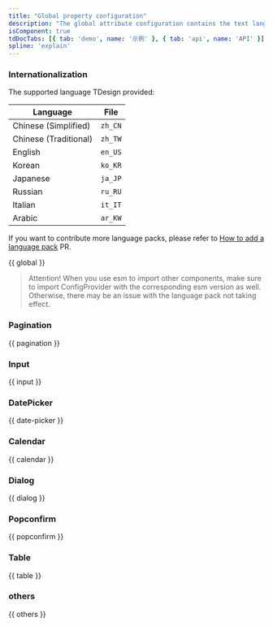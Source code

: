 ```yaml
---
title: "Global property configuration"
description: "The global attribute configuration contains the text language configuration of each component and other common configurations to reduce duplicate common configurations."
isComponent: true
tdDocTabs: [{ tab: 'demo', name: '示例' }, { tab: 'api', name: 'API' }]
spline: 'explain'
---
```


### Internationalization

The supported language TDesign provided:

Language | File
-- | --
Chinese (Simplified) | `zh_CN`
Chinese (Traditional) | `zh_TW`
English | `en_US`
Korean | `ko_KR`
Japanese | `ja_JP`
Russian | `ru_RU`
Italian | `it_IT`
Arabic | `ar_KW`

If you want to contribute more language packs, please refer to [How to add a language pack](https://github.com/Tencent/tdesign-common/blob/develop/js/global-config/locale/CONTRIBUTING.md) PR.

{{ global }}

> Attention! When you use esm to import other components, make sure to import ConfigProvider with the corresponding esm version as well. Otherwise, there may be an issue with the language pack not taking effect.

### Pagination 

{{ pagination }}

### Input 

{{ input }}

### DatePicker 

{{ date-picker }}

### Calendar 

{{ calendar }}

### Dialog 

{{ dialog }}

### Popconfirm 

{{ popconfirm }}

### Table 

{{ table }}

### others

{{ others }}
